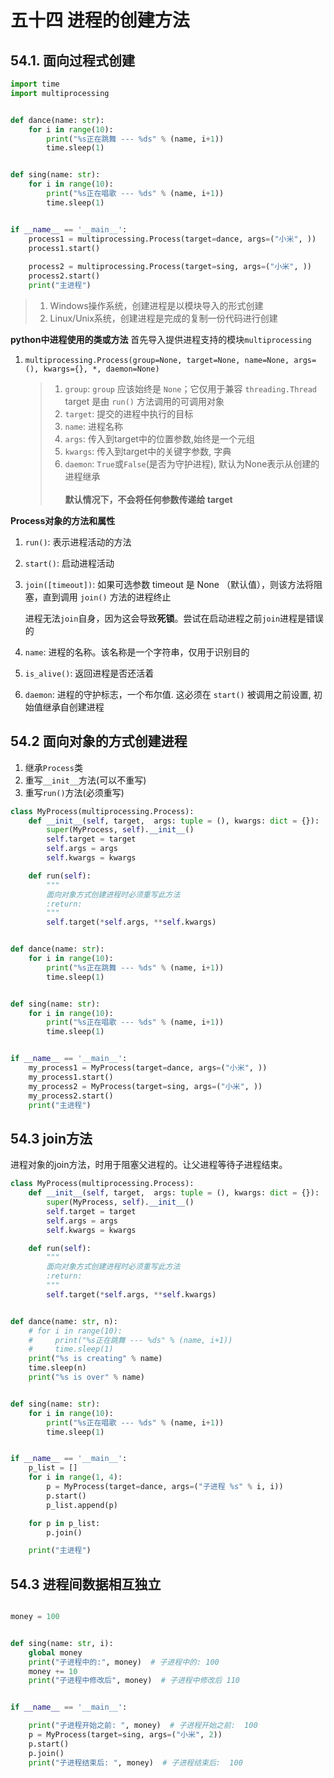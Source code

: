 # 五十四 进程的创建方法
## 54.1. 面向过程式创建
```python
import time
import multiprocessing


def dance(name: str):
    for i in range(10):
        print("%s正在跳舞 --- %ds" % (name, i+1))
        time.sleep(1)


def sing(name: str):
    for i in range(10):
        print("%s正在唱歌 --- %ds" % (name, i+1))
        time.sleep(1)


if __name__ == '__main__':
    process1 = multiprocessing.Process(target=dance, args=("小米", ))
    process1.start()
    
    process2 = multiprocessing.Process(target=sing, args=("小米", ))
    process2.start()
    print("主进程")

```
> 1. Windows操作系统，创建进程是以模块导入的形式创建
> 2. Linux/Unix系统，创建进程是完成的复制一份代码进行创建

**python中进程使用的类或方法**
首先导入提供进程支持的模块`multiprocessing`
1. `multiprocessing.Process(group=None, target=None, name=None, args=(), kwargs={}, *, daemon=None)`
    > 1. `group`:  `group` 应该始终是 `None`；它仅用于兼容 `threading.Thread` target 是由 `run()` 方法调用的可调用对象
    > 2. `target`: 提交的进程中执行的目标
    > 3. `name`: 进程名称
    > 4. `args`: 传入到target中的位置参数,始终是一个元组
    > 5. `kwargs`: 传入到target中的关键字参数, 字典 
    > 6. `daemon`: `True`或`False`(是否为守护进程), 默认为None表示从创建的进程继承<br><br>
    **默认情况下，不会将任何参数传递给 target**
    

**Process对象的方法和属性**

1. `run()`: 表示进程活动的方法
2. `start()`: 启动进程活动
3. `join([timeout])`: 如果可选参数 timeout 是 None （默认值），则该方法将阻塞，直到调用 `join()` 方法的进程终止

    进程无法`join`自身，因为这会导致**死锁**。尝试在启动进程之前`join`进程是错误的
4. `name`: 进程的名称。该名称是一个字符串，仅用于识别目的
5. `is_alive()`: 返回进程是否还活着
6. `daemon`: 进程的守护标志，一个布尔值. 这必须在 `start()` 被调用之前设置, 初始值继承自创建进程


## 54.2 面向对象的方式创建进程
1. 继承`Process`类
2. 重写`__init__`方法(可以不重写)
3. 重写`run()`方法(必须重写)
```python
class MyProcess(multiprocessing.Process):
    def __init__(self, target,  args: tuple = (), kwargs: dict = {}):
        super(MyProcess, self).__init__()
        self.target = target
        self.args = args
        self.kwargs = kwargs

    def run(self):
        """
        面向对象方式创建进程时必须重写此方法
        :return:
        """
        self.target(*self.args, **self.kwargs)


def dance(name: str):
    for i in range(10):
        print("%s正在跳舞 --- %ds" % (name, i+1))
        time.sleep(1)


def sing(name: str):
    for i in range(10):
        print("%s正在唱歌 --- %ds" % (name, i+1))
        time.sleep(1)


if __name__ == '__main__':
    my_process1 = MyProcess(target=dance, args=("小米", ))
    my_process1.start()
    my_process2 = MyProcess(target=sing, args=("小米", ))
    my_process2.start()
    print("主进程")
```

## 54.3 join方法
进程对象的join方法，时用于阻塞父进程的。让父进程等待子进程结束。
```python
class MyProcess(multiprocessing.Process):
    def __init__(self, target,  args: tuple = (), kwargs: dict = {}):
        super(MyProcess, self).__init__()
        self.target = target
        self.args = args
        self.kwargs = kwargs

    def run(self):
        """
        面向对象方式创建进程时必须重写此方法
        :return:
        """
        self.target(*self.args, **self.kwargs)


def dance(name: str, n):
    # for i in range(10):
    #     print("%s正在跳舞 --- %ds" % (name, i+1))
    #     time.sleep(1)
    print("%s is creating" % name)
    time.sleep(n)
    print("%s is over" % name)


def sing(name: str):
    for i in range(10):
        print("%s正在唱歌 --- %ds" % (name, i+1))
        time.sleep(1)


if __name__ == '__main__':
    p_list = []
    for i in range(1, 4):
        p = MyProcess(target=dance, args=("子进程 %s" % i, i))
        p.start()
        p_list.append(p)

    for p in p_list:
        p.join()

    print("主进程")
```

## 54.3 进程间数据相互独立
```python

money = 100


def sing(name: str, i):
    global money
    print("子进程中的:", money)  # 子进程中的: 100
    money += 10
    print("子进程中修改后", money)  # 子进程中修改后 110


if __name__ == '__main__':

    print("子进程开始之前: ", money)  # 子进程开始之前:  100
    p = MyProcess(target=sing, args=("小米", 2))
    p.start()
    p.join() 
    print("子进程结束后: ", money)  # 子进程结束后:  100
```













